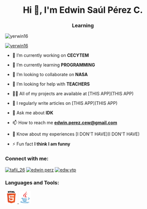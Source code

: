 <h1 align="center">Hi 👋, I'm Edwin Saúl Pérez C.</h1>
<h3 align="center">Learning</h3>

<p align="left"> <img src="https://komarev.com/ghpvc/?username=yerwin16&label=Profile%20views&color=0e75b6&style=flat" alt="yerwin16" /> </p>

<p align="left"> <a href="https://github.com/ryo-ma/github-profile-trophy"><img src="https://github-profile-trophy.vercel.app/?username=yerwin16" alt="yerwin16" /></a> </p>

- 🔭 I’m currently working on **CECYTEM**

- 🌱 I’m currently learning **PROGRAMMING**

- 👯 I’m looking to collaborate on **NASA**

- 🤝 I’m looking for help with **TEACHERS**

- 👨‍💻 All of my projects are available at [THIS APP](THIS APP)

- 📝 I regularly write articles on [THIS APP](THIS APP)

- 💬 Ask me about **IDK**

- 📫 How to reach me **edwin.perez.cew@gmail.com**

- 📄 Know about my experiences [I DON'T HAVE](I DON'T HAVE)

- ⚡ Fun fact **I think I am funny**

<h3 align="left">Connect with me:</h3>
<p align="left">
<a href="https://twitter.com/tafii_26" target="blank"><img align="center" src="https://raw.githubusercontent.com/rahuldkjain/github-profile-readme-generator/master/src/images/icons/Social/twitter.svg" alt="tafii_26" height="30" width="40" /></a>
<a href="https://fb.com/edwin perz" target="blank"><img align="center" src="https://raw.githubusercontent.com/rahuldkjain/github-profile-readme-generator/master/src/images/icons/Social/facebook.svg" alt="edwin perz" height="30" width="40" /></a>
<a href="https://instagram.com/edw.ytp" target="blank"><img align="center" src="https://raw.githubusercontent.com/rahuldkjain/github-profile-readme-generator/master/src/images/icons/Social/instagram.svg" alt="edw.ytp" height="30" width="40" /></a>
</p>

<h3 align="left">Languages and Tools:</h3>
<p align="left"> <a href="https://www.w3.org/html/" target="_blank" rel="noreferrer"> <img src="https://raw.githubusercontent.com/devicons/devicon/master/icons/html5/html5-original-wordmark.svg" alt="html5" width="40" height="40"/> </a> <a href="https://www.java.com" target="_blank" rel="noreferrer"> <img src="https://raw.githubusercontent.com/devicons/devicon/master/icons/java/java-original.svg" alt="java" width="40" height="40"/> </a> </p>
